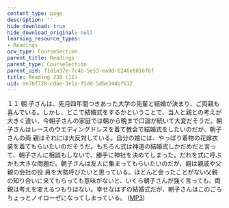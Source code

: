 ```yaml
---
content_type: page
description: ''
hide_download: true
hide_download_original: null
learning_resource_types:
- Readings
ocw_type: CourseSection
parent_title: Readings
parent_type: CourseSection
parent_uid: f1d1a37e-7c4b-5e53-ea9d-6246e8016f6f
title: Reading 23B (11)
uid: ae7bf720-cdae-3e1a-f5dd-5d6e344bf612
---
```


１１ 朝 子さんは、先月四年間つきあった大学の先輩と結婚が決まり、ご両親も喜んでいる。しかし、どこで結婚式をするかということで、当人と親との考えが大きく違い、今朝子さんの家庭では朝から晩まで口論が続いて大変だそうだ。朝子さんはレースのウエディングドレスを着て教会で結婚式をしたいのだが、朝子さんの両 親はそれには大反対している。自分の娘には、やっぱり着物の花嫁衣装を着てもらいたいのだそうだ。もちろん式は神道の結婚式しかだめだと言って、朝子さんに相談もしないで、勝手に神社を決めてしまった。だれを式に呼ぶかも大きな問題だ。朝子さんは友人に集まってもらいたいのだが、親は親戚や父親の会社の役 員を大勢呼びたいと思っている。ほとんど会ったことがない父親の知り合いに来てもらっても意味がないと、いくら朝子さんが強く言っても、両親は考えを変えるつもりはない。幸せなはずの結婚式だが、朝子さんはこのごろちょっとノイローゼになってしまっている。 ([MP3](/ans7870/21f/21f.505/f05/audio/Lesson23B-11.mp3))